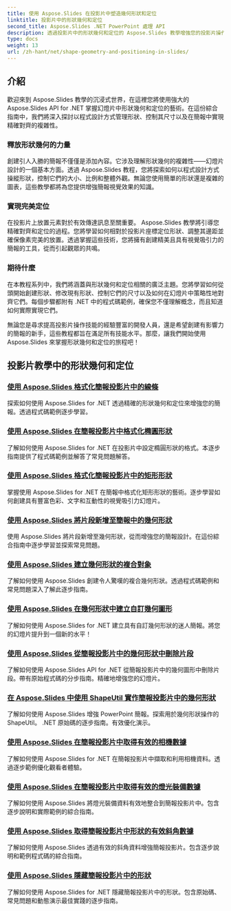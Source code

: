 ```yaml
---
title: 使用 Aspose.Slides 在投影片中塑造幾何形狀和定位
linktitle: 投影片中的形狀幾何和定位
second_title: Aspose.Slides .NET PowerPoint 處理 API
description: 透過投影片中的形狀幾何和定位的 Aspose.Slides 教學增強您的投影片操作技能。學習以程式方式控制形狀、尺寸和對齊方式。
type: docs
weight: 13
url: /zh-hant/net/shape-geometry-and-positioning-in-slides/
---
```


## 介紹

歡迎來到 Aspose.Slides 教學的沉浸式世界，在這裡您將使用強大的 Aspose.Slides API for .NET 掌握幻燈片中形狀幾何和定位的藝術。在這份綜合指南中，我們將深入探討以程式設計方式管理形狀、控制其尺寸以及在簡報中實現精確對齊的複雜性。

### 釋放形狀幾何的力量

創建引人入勝的簡報不僅僅是添加內容。它涉及理解形狀幾何的複雜性——幻燈片設計的一個基本方面。透過 Aspose.Slides 教程，您將探索如何以程式設計方式操縱形狀，控制它們的大小、比例和整體外觀。無論您使用簡單的形狀還是複雜的圖表，這些教學都將為您提供增強簡報視覺效果的知識。

### 實現完美定位

在投影片上放置元素對於有效傳達訊息至關重要。 Aspose.Slides 教學將引導您精確對齊和定位的過程。您將學習如何相對於投影片座標定位形狀、調整其邊距並確保像素完美的放置。透過掌握這些技術，您將擁有創建精美且具有視覺吸引力的簡報的工具，從而引起觀眾的共鳴。

### 期待什麼

在本教程系列中，我們將涵蓋與形狀幾何和定位相關的廣泛主題。您將學習如何從頭開始創建形狀、修改現有形狀、控制它們的尺寸以及如何在幻燈片中策略性地對齊它們。每個步驟都附有 .NET 中的程式碼範例，確保您不僅理解概念，而且知道如何實際實現它們。

無論您是尋求提高投影片操作技能的經驗豐富的開發人員，還是希望創建有影響力的簡報的新手，這些教程都旨在滿足所有技能水平。那麼，讓我們開始使用 Aspose.Slides 來掌握形狀幾何和定位的旅程吧！

## 投影片教學中的形狀幾何和定位
### [使用 Aspose.Slides 格式化簡報投影片中的線條](./formatting-lines/)
探索如何使用 Aspose.Slides for .NET 透過精確的形狀幾何和定位來增強您的簡報。透過程式碼範例逐步學習。
### [使用 Aspose.Slides 在簡報投影片中格式化橢圓形狀](./formatting-ellipse-shape/)
了解如何使用 Aspose.Slides for .NET 在投影片中設定橢圓形狀的格式。本逐步指南提供了程式碼範例並解答了常見問題解答。
### [使用 Aspose.Slides 格式化簡報投影片中的矩形形狀](./formatting-rectangle-shape/)
掌握使用 Aspose.Slides for .NET 在簡報中格式化矩形形狀的藝術。逐步學習如何創建具有豐富色彩、文字和互動性的視覺吸引力幻燈片。
### [使用 Aspose.Slides 將片段新增至簡報中的幾何形狀](./adding-segments-geometry-shape/)
使用 Aspose.Slides 將片段新增至幾何形狀，從而增強您的簡報設計。在這份綜合指南中逐步學習並探索常見問題。
### [使用 Aspose.Slides 建立幾何形狀的複合對象](./creating-composite-objects-geometry-shape/)
了解如何使用 Aspose.Slides 創建令人驚嘆的複合幾何形狀。透過程式碼範例和常見問題深入了解此逐步指南。
### [使用 Aspose.Slides 在幾何形狀中建立自訂幾何圖形](./creating-custom-geometry/)
了解如何使用 Aspose.Slides for .NET 建立具有自訂幾何形狀的迷人簡報。將您的幻燈片提升到一個新的水平！
### [使用 Aspose.Slides 從簡報投影片中的幾何形狀中刪除片段](./removing-segments-geometry-shape/)
了解如何使用 Aspose.Slides API for .NET 從簡報投影片中的幾何圖形中刪除片段。帶有原始程式碼的分步指南。精確地增強您的幻燈片。
### [在 Aspose.Slides 中使用 ShapeUtil 實作簡報投影片中的幾何形狀](./using-shapeutil-geometry-shape/)
了解如何使用 Aspose.Slides 增強 PowerPoint 簡報。探索用於幾何形狀操作的 ShapeUtil。 .NET 原始碼的逐步指南。有效優化演示。
### [使用 Aspose.Slides 在簡報投影片中取得有效的相機數據](./getting-effective-camera-data/)
了解如何使用 Aspose.Slides for .NET 在簡報投影片中擷取和利用相機資料。透過逐步範例優化觀看者體驗。
### [使用 Aspose.Slides 在簡報投影片中取得有效的燈光裝備數據](./getting-effective-light-rig-data/)
了解如何使用 Aspose.Slides 將燈光裝備資料有效地整合到簡報投影片中。包含逐步說明和實際範例的綜合指南。
### [使用 Aspose.Slides 取得簡報投影片中形狀的有效斜角數據](./getting-effective-bevel-data/)
了解如何使用 Aspose.Slides 透過有效的斜角資料增強簡報投影片。包含逐步說明和範例程式碼的綜合指南。
### [使用 Aspose.Slides 隱藏簡報投影片中的形狀](./hiding-shapes/)
了解如何使用 Aspose.Slides for .NET 隱藏簡報投影片中的形狀。包含原始碼、常見問題和動態演示最佳實踐的逐步指南。
